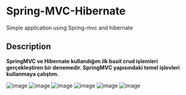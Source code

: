 # Spring-MVC-Hibernate
 Simple application using Spring-mvc and hibernate

## Description

**SpringMVC ve Hibernate kullandığım ilk basit crud işlemleri gerçekleştiren bir denemedir. SpringMVC yapısındaki temel işlevleri kullanmaya çalıştım.**


![image](https://user-images.githubusercontent.com/41667882/127919240-3c8d8505-ba26-4ac9-997e-bbf2e886cb82.png)
![image](https://user-images.githubusercontent.com/41667882/127919445-a8c802c8-a061-46a9-99b4-1e6ecc830190.png)
![image](https://user-images.githubusercontent.com/41667882/127919560-a5d77eb8-9ee3-4244-a4e8-702c0e6ccf42.png)
![image](https://user-images.githubusercontent.com/41667882/127920020-b4be3d13-dc64-4b88-84d5-baaa80589081.png)
![image](https://user-images.githubusercontent.com/41667882/127920077-f91cc0b3-7d48-4bee-9d48-1445870cfb0e.png)
![image](https://user-images.githubusercontent.com/41667882/127920107-ce205d70-44c9-4323-af3a-244b27d8eb0e.png)
